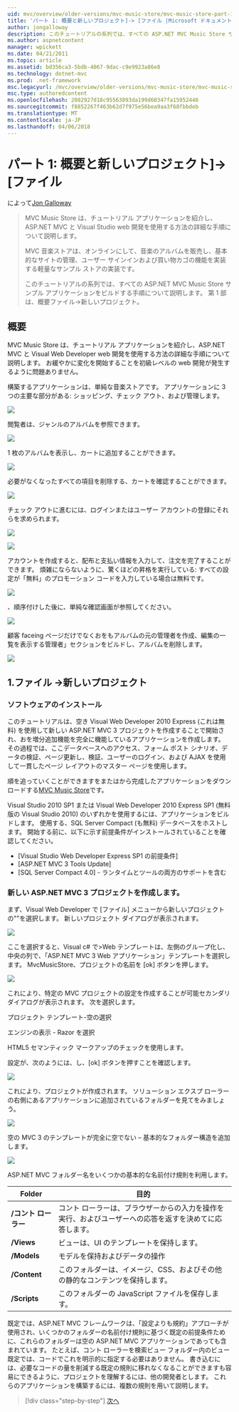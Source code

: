 ```yaml
---
uid: mvc/overview/older-versions/mvc-music-store/mvc-music-store-part-1
title: 'パート 1: 概要と新しいプロジェクト]-> [ファイル |Microsoft ドキュメント'
author: jongalloway
description: このチュートリアルの系列では、すべての ASP.NET MVC Music Store サンプル アプリケーションをビルドする手順について説明します。 パート 1 カバーの概要とファイルには、新しいプロジェクト]-> [です。
ms.author: aspnetcontent
manager: wpickett
ms.date: 04/21/2011
ms.topic: article
ms.assetid: bd356ca3-5bdb-4067-9dac-c9e9923a86e8
ms.technology: dotnet-mvc
ms.prod: .net-framework
msc.legacyurl: /mvc/overview/older-versions/mvc-music-store/mvc-music-store-part-1
msc.type: authoredcontent
ms.openlocfilehash: 2082927d18c95563893da199d60347fa15952446
ms.sourcegitcommit: f8852267f463b62d7f975e56bea9aa3f68fbbdeb
ms.translationtype: MT
ms.contentlocale: ja-JP
ms.lasthandoff: 04/06/2018
---
```

<a name="part-1-overview-and-file-new-project"></a>パート 1: 概要と新しいプロジェクト]-> [ファイル
====================
によって[Jon Galloway](https://github.com/jongalloway)

> MVC Music Store は、チュートリアル アプリケーションを紹介し、ASP.NET MVC と Visual Studio web 開発を使用する方法の詳細な手順について説明します。  
>   
> MVC 音楽ストアは、オンラインにして、音楽のアルバムを販売し、基本的なサイトの管理、ユーザー サインインおよび買い物カゴの機能を実装する軽量なサンプル ストアの実装です。  
>   
> このチュートリアルの系列では、すべての ASP.NET MVC Music Store サンプル アプリケーションをビルドする手順について説明します。 第 1 部は、概要ファイル-&gt;新しいプロジェクト。


## <a name="overview"></a>概要

MVC Music Store は、チュートリアル アプリケーションを紹介し、ASP.NET MVC と Visual Web Developer web 開発を使用する方法の詳細な手順について説明します。 お緩やかに変化を開始することを初級レベルの web 開発が発生するように問題ありません。

構築するアプリケーションは、単純な音楽ストアです。 アプリケーションに 3 つの主要な部分がある: ショッピング、チェック アウト、および管理します。

![](mvc-music-store-part-1/_static/image1.jpg)

閲覧者は、ジャンルのアルバムを参照できます。

![](mvc-music-store-part-1/_static/image2.jpg)

1 枚のアルバムを表示し、カートに追加することができます。

![](mvc-music-store-part-1/_static/image3.jpg)

必要がなくなったすべての項目を削除する、カートを確認することができます。

![](mvc-music-store-part-1/_static/image4.jpg)

チェック アウトに進むには、ログインまたはユーザー アカウントの登録にそれらを求められます。

![](mvc-music-store-part-1/_static/image1.png)

![](mvc-music-store-part-1/_static/image2.png)

アカウントを作成すると、配布と支払い情報を入力して、注文を完了することができます。 煩雑にならないように、驚くほどの昇格を実行している: すべての設定が「無料」のプロモーション コードを入力している場合は無料です。

![](mvc-music-store-part-1/_static/image5.jpg)

、順序付けした後に、単純な確認画面が参照してください。

![](mvc-music-store-part-1/_static/image6.jpg)

顧客 faceing ページだけでなくおをもアルバムの元の管理者を作成、編集の一覧を表示する管理者」セクションをビルドし、アルバムを削除します。

![](mvc-music-store-part-1/_static/image7.jpg)

## <a name="1-file--gt-new-project"></a>1.ファイル -&gt;新しいプロジェクト

### <a name="installing-the-software"></a>ソフトウェアのインストール

このチュートリアルは、空き Visual Web Developer 2010 Express (これは無料) を使用して新しい ASP.NET MVC 3 プロジェクトを作成することで開始され、おを増分追加機能を完全に機能しているアプリケーションを作成します。 その過程では、ここデータベースへのアクセス、フォーム ポスト シナリオ、データの検証、ページ更新し、検証、ユーザーのログイン、および AJAX を使用して一貫したページ レイアウトのマスター ページを使用します。

順を追っていくことができますをまたはから完成したアプリケーションをダウンロードする[MVC Music Store](https://github.com/evilDave/MVC-Music-Store)です。

Visual Studio 2010 SP1 または Visual Web Developer 2010 Express SP1 (無料版の Visual Studio 2010) のいずれかを使用するには、アプリケーションをビルドします。 使用する、SQL Server Compact (も無料) データベースをホストします。 開始する前に、以下に示す前提条件がインストールされていることを確認してください。


- [Visual Studio Web Developer Express SP1 の前提条件]
- [ASP.NET MVC 3 Tools Update]
- [SQL Server Compact 4.0] - ランタイムとツールの両方のサポートを含む


### <a name="creating-a-new-aspnet-mvc-3-project"></a>新しい ASP.NET MVC 3 プロジェクトを作成します。

まず、Visual Web Developer で [ファイル] メニューから新しいプロジェクトの""を選択します。 新しいプロジェクト ダイアログが表示されます。

![](mvc-music-store-part-1/_static/image5.png)

ここを選択すると、Visual c# で&gt;Web テンプレートは、左側のグループ化し、中央の列で、「ASP.NET MVC 3 Web アプリケーション」テンプレートを選択します。 MvcMusicStore、プロジェクトの名前を [ok] ボタンを押します。

![](mvc-music-store-part-1/_static/image8.jpg)

これにより、特定の MVC プロジェクトの設定を作成することが可能セカンダリ ダイアログが表示されます。 次を選択します。

プロジェクト テンプレート-空の選択

エンジンの表示 - Razor を選択

HTML5 セマンティック マークアップのチェックを使用します。

設定が、次のようには、し、[ok] ボタンを押すことを確認します。

![](mvc-music-store-part-1/_static/image9.jpg)

これにより、プロジェクトが作成されます。 ソリューション エクスプ ローラーの右側にあるアプリケーションに追加されているフォルダーを見てをみましょう。

![](mvc-music-store-part-1/_static/image10.jpg)

空の MVC 3 のテンプレートが完全に空でない – 基本的なフォルダー構造を追加します。

![](mvc-music-store-part-1/_static/image6.png)

ASP.NET MVC フォルダー名をいくつかの基本的な名前付け規則を利用します。

| **Folder** | **目的** |
| --- | --- |
| **/コント ローラー** | コント ローラーは、ブラウザーからの入力を操作を実行、およびユーザーへの応答を返すを決めてに応答します。 |
| **/Views** | ビューは、UI のテンプレートを保持します。 |
| **/Models** | モデルを保持およびデータの操作 |
| **/Content** | このフォルダーは、イメージ、CSS、およびその他の静的なコンテンツを保持します。 |
| **/Scripts** | このフォルダーの JavaScript ファイルを保存します。 |

既定では、ASP.NET MVC フレームワークは、「設定よりも規約」アプローチが使用され、いくつかのフォルダーの名前付け規則に基づく既定の前提条件ために、これらのフォルダーは空の ASP.NET MVC アプリケーションであっても含まれています。 たとえば、コント ローラーを検索ビュー フォルダー内のビュー既定では、コードでこれを明示的に指定する必要はありません。 書き込むには、必要なコードの量を削減する既定の規則に移れなくなることができますも容易にできるように、プロジェクトを理解するには、他の開発者とします。 これらのアプリケーションを構築するには、複数の規則を用いて説明します。

> [!div class="step-by-step"]
> [次へ](mvc-music-store-part-2.md)
